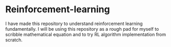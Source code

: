 # Reinforcement-learning
I have made this repository to understand reinforcement learning fundamentally. 
I will be using this repository as a rough pad for myself to scribble mathematical equation and to try RL algorithm implementation from scratch. 
